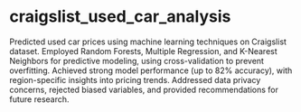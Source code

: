 # craigslist_used_car_analysis
Predicted used car prices using machine learning techniques on Craigslist dataset.
Employed Random Forests, Multiple Regression, and K-Nearest Neighbors for predictive modeling, using cross-validation to prevent overfitting.
Achieved strong model performance (up to 82% accuracy), with region-specific insights into pricing trends.
Addressed data privacy concerns, rejected biased variables, and provided recommendations for future research.
